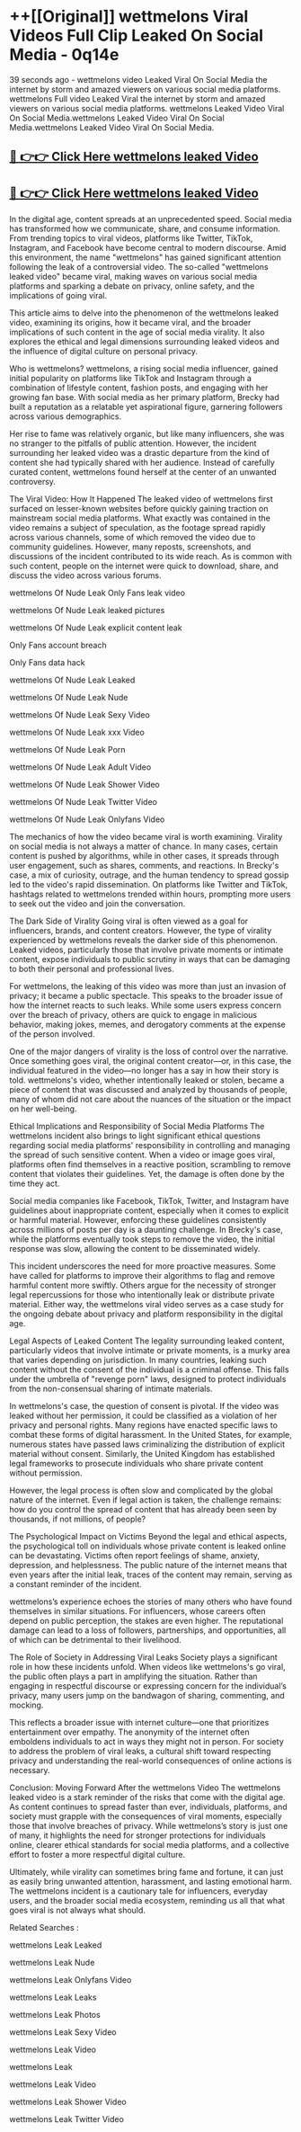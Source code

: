 # ++[[Original]] wettmelons Viral Videos Full Clip Leaked On Social Media - 0q14e<br>

39 seconds ago - wettmelons video Leaked Viral On Social Media the internet by storm and amazed viewers on various social media platforms.
wettmelons Full video Leaked Viral the internet by storm and amazed viewers on various social media platforms. wettmelons Leaked Video Viral On Social Media.wettmelons Leaked Video Viral On Social Media.wettmelons Leaked Video Viral On Social Media.<br>


## [🔴 👉👉 Click Here wettmelons leaked Video ](https://onlyclips.site?title=wettmelons&ref=git)

## [🔴 👉👉 Click Here wettmelons leaked Video ](https://onlyclips.site?title=wettmelons&ref=git)

In the digital age, content spreads at an unprecedented speed. Social media has transformed how we communicate, share, and consume information. From trending topics to viral videos, platforms like Twitter, TikTok, Instagram, and Facebook have become central to modern discourse. Amid this environment, the name "wettmelons" has gained significant attention following the leak of a controversial video. The so-called "wettmelons leaked video" became viral, making waves on various social media platforms and sparking a debate on privacy, online safety, and the implications of going viral.

This article aims to delve into the phenomenon of the wettmelons leaked video, examining its origins, how it became viral, and the broader implications of such content in the age of social media virality. It also explores the ethical and legal dimensions surrounding leaked videos and the influence of digital culture on personal privacy.

Who is wettmelons?
wettmelons, a rising social media influencer, gained initial popularity on platforms like TikTok and Instagram through a combination of lifestyle content, fashion posts, and engaging with her growing fan base. With social media as her primary platform, Brecky had built a reputation as a relatable yet aspirational figure, garnering followers across various demographics.

Her rise to fame was relatively organic, but like many influencers, she was no stranger to the pitfalls of public attention. However, the incident surrounding her leaked video was a drastic departure from the kind of content she had typically shared with her audience. Instead of carefully curated content, wettmelons found herself at the center of an unwanted controversy.

The Viral Video: How It Happened
The leaked video of wettmelons first surfaced on lesser-known websites before quickly gaining traction on mainstream social media platforms. What exactly was contained in the video remains a subject of speculation, as the footage spread rapidly across various channels, some of which removed the video due to community guidelines. However, many reposts, screenshots, and discussions of the incident contributed to its wide reach. As is common with such content, people on the internet were quick to download, share, and discuss the video across various forums.

wettmelons Of Nude Leak Only Fans leak video

wettmelons Of Nude Leak leaked pictures

wettmelons Of Nude Leak explicit content leak

Only Fans account breach

Only Fans data hack

wettmelons Of Nude Leak Leaked

wettmelons Of Nude Leak Nude

wettmelons Of Nude Leak Sexy Video

wettmelons Of Nude Leak xxx Video

wettmelons Of Nude Leak Porn

wettmelons Of Nude Leak Adult Video

wettmelons Of Nude Leak Shower Video

wettmelons Of Nude Leak Twitter Video

wettmelons Of Nude Leak Onlyfans Video

The mechanics of how the video became viral is worth examining. Virality on social media is not always a matter of chance. In many cases, certain content is pushed by algorithms, while in other cases, it spreads through user engagement, such as shares, comments, and reactions. In Brecky's case, a mix of curiosity, outrage, and the human tendency to spread gossip led to the video's rapid dissemination. On platforms like Twitter and TikTok, hashtags related to wettmelons trended within hours, prompting more users to seek out the video and join the conversation.

The Dark Side of Virality
Going viral is often viewed as a goal for influencers, brands, and content creators. However, the type of virality experienced by wettmelons reveals the darker side of this phenomenon. Leaked videos, particularly those that involve private moments or intimate content, expose individuals to public scrutiny in ways that can be damaging to both their personal and professional lives.

For wettmelons, the leaking of this video was more than just an invasion of privacy; it became a public spectacle. This speaks to the broader issue of how the internet reacts to such leaks. While some users express concern over the breach of privacy, others are quick to engage in malicious behavior, making jokes, memes, and derogatory comments at the expense of the person involved.

One of the major dangers of virality is the loss of control over the narrative. Once something goes viral, the original content creator—or, in this case, the individual featured in the video—no longer has a say in how their story is told. wettmelons's video, whether intentionally leaked or stolen, became a piece of content that was discussed and analyzed by thousands of people, many of whom did not care about the nuances of the situation or the impact on her well-being.

Ethical Implications and Responsibility of Social Media Platforms
The wettmelons incident also brings to light significant ethical questions regarding social media platforms' responsibility in controlling and managing the spread of such sensitive content. When a video or image goes viral, platforms often find themselves in a reactive position, scrambling to remove content that violates their guidelines. Yet, the damage is often done by the time they act.

Social media companies like Facebook, TikTok, Twitter, and Instagram have guidelines about inappropriate content, especially when it comes to explicit or harmful material. However, enforcing these guidelines consistently across millions of posts per day is a daunting challenge. In Brecky's case, while the platforms eventually took steps to remove the video, the initial response was slow, allowing the content to be disseminated widely.

This incident underscores the need for more proactive measures. Some have called for platforms to improve their algorithms to flag and remove harmful content more swiftly. Others argue for the necessity of stronger legal repercussions for those who intentionally leak or distribute private material. Either way, the wettmelons viral video serves as a case study for the ongoing debate about privacy and platform responsibility in the digital age.

Legal Aspects of Leaked Content
The legality surrounding leaked content, particularly videos that involve intimate or private moments, is a murky area that varies depending on jurisdiction. In many countries, leaking such content without the consent of the individual is a criminal offense. This falls under the umbrella of "revenge porn" laws, designed to protect individuals from the non-consensual sharing of intimate materials.

In wettmelons's case, the question of consent is pivotal. If the video was leaked without her permission, it could be classified as a violation of her privacy and personal rights. Many regions have enacted specific laws to combat these forms of digital harassment. In the United States, for example, numerous states have passed laws criminalizing the distribution of explicit material without consent. Similarly, the United Kingdom has established legal frameworks to prosecute individuals who share private content without permission.

However, the legal process is often slow and complicated by the global nature of the internet. Even if legal action is taken, the challenge remains: how do you control the spread of content that has already been seen by thousands, if not millions, of people?

The Psychological Impact on Victims
Beyond the legal and ethical aspects, the psychological toll on individuals whose private content is leaked online can be devastating. Victims often report feelings of shame, anxiety, depression, and helplessness. The public nature of the internet means that even years after the initial leak, traces of the content may remain, serving as a constant reminder of the incident.

wettmelons’s experience echoes the stories of many others who have found themselves in similar situations. For influencers, whose careers often depend on public perception, the stakes are even higher. The reputational damage can lead to a loss of followers, partnerships, and opportunities, all of which can be detrimental to their livelihood.

The Role of Society in Addressing Viral Leaks
Society plays a significant role in how these incidents unfold. When videos like wettmelons's go viral, the public often plays a part in amplifying the situation. Rather than engaging in respectful discourse or expressing concern for the individual’s privacy, many users jump on the bandwagon of sharing, commenting, and mocking.

This reflects a broader issue with internet culture—one that prioritizes entertainment over empathy. The anonymity of the internet often emboldens individuals to act in ways they might not in person. For society to address the problem of viral leaks, a cultural shift toward respecting privacy and understanding the real-world consequences of online actions is necessary.

Conclusion: Moving Forward After the wettmelons Video
The wettmelons leaked video is a stark reminder of the risks that come with the digital age. As content continues to spread faster than ever, individuals, platforms, and society must grapple with the consequences of viral moments, especially those that involve breaches of privacy. While wettmelons’s story is just one of many, it highlights the need for stronger protections for individuals online, clearer ethical standards for social media platforms, and a collective effort to foster a more respectful digital culture.

Ultimately, while virality can sometimes bring fame and fortune, it can just as easily bring unwanted attention, harassment, and lasting emotional harm. The wettmelons incident is a cautionary tale for influencers, everyday users, and the broader social media ecosystem, reminding us all that what goes viral is not always what should.

Related Searches :

wettmelons Leak Leaked

wettmelons Leak Nude

wettmelons Leak Onlyfans Video

wettmelons Leak Leaks

wettmelons Leak Photos

wettmelons Leak Sexy Video

wettmelons Leak Video

wettmelons Leak

wettmelons Leak Video

wettmelons Leak Shower Video

wettmelons Leak Twitter Video

